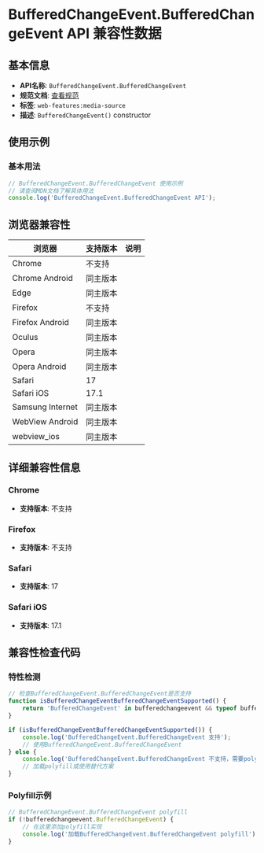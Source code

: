 # BufferedChangeEvent.BufferedChangeEvent API 兼容性数据

## 基本信息

- **API名称**: `BufferedChangeEvent.BufferedChangeEvent`
- **规范文档**: [查看规范](https://w3c.github.io/media-source/#dom-bufferedchangeevent-constructor)
- **标签**: `web-features:media-source`
- **描述**: `BufferedChangeEvent()` constructor

## 使用示例

### 基本用法

```javascript
// BufferedChangeEvent.BufferedChangeEvent 使用示例
// 请查阅MDN文档了解具体用法
console.log('BufferedChangeEvent.BufferedChangeEvent API');
```

## 浏览器兼容性

| 浏览器 | 支持版本 | 说明 |
|--------|----------|------|
| Chrome | 不支持 |  |
| Chrome Android | 同主版本 |  |
| Edge | 同主版本 |  |
| Firefox | 不支持 |  |
| Firefox Android | 同主版本 |  |
| Oculus | 同主版本 |  |
| Opera | 同主版本 |  |
| Opera Android | 同主版本 |  |
| Safari | 17 |  |
| Safari iOS | 17.1 |  |
| Samsung Internet | 同主版本 |  |
| WebView Android | 同主版本 |  |
| webview_ios | 同主版本 |  |

## 详细兼容性信息

### Chrome

- **支持版本**: 不支持

### Firefox

- **支持版本**: 不支持

### Safari

- **支持版本**: 17

### Safari iOS

- **支持版本**: 17.1

## 兼容性检查代码

### 特性检测

```javascript
// 检查BufferedChangeEvent.BufferedChangeEvent是否支持
function isBufferedChangeEventBufferedChangeEventSupported() {
    return 'BufferedChangeEvent' in bufferedchangeevent && typeof bufferedchangeevent.BufferedChangeEvent === 'function';
}

if (isBufferedChangeEventBufferedChangeEventSupported()) {
    console.log('BufferedChangeEvent.BufferedChangeEvent 支持');
    // 使用BufferedChangeEvent.BufferedChangeEvent
} else {
    console.log('BufferedChangeEvent.BufferedChangeEvent 不支持，需要polyfill');
    // 加载polyfill或使用替代方案
}
```

### Polyfill示例

```javascript
// BufferedChangeEvent.BufferedChangeEvent polyfill
if (!bufferedchangeevent.BufferedChangeEvent) {
    // 在这里添加polyfill实现
    console.log('加载BufferedChangeEvent.BufferedChangeEvent polyfill');
}
```

